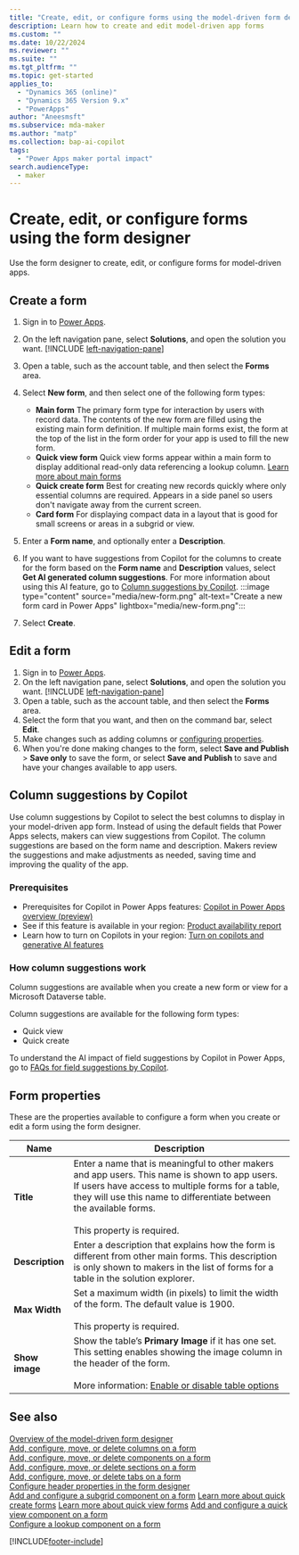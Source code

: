 ```yaml
---
title: "Create, edit, or configure forms using the model-driven form designer | MicrosoftDocs"
description: Learn how to create and edit model-driven app forms
ms.custom: ""
ms.date: 10/22/2024
ms.reviewer: ""
ms.suite: ""
ms.tgt_pltfrm: ""
ms.topic: get-started
applies_to: 
  - "Dynamics 365 (online)"
  - "Dynamics 365 Version 9.x"
  - "PowerApps"
author: "Aneesmsft"
ms.subservice: mda-maker
ms.author: "matp"
ms.collection: bap-ai-copilot
tags: 
  - "Power Apps maker portal impact"
search.audienceType: 
  - maker
---
```

# Create, edit, or configure forms using the form designer

Use the form designer to create, edit, or configure forms for model-driven apps.

## Create a form

1. Sign in to [Power Apps](https://make.powerapps.com/?utm_source=padocs&utm_medium=linkinadoc&utm_campaign=referralsfromdoc). 
1. On the left navigation pane, select **Solutions**, and open the solution you want. [!INCLUDE [left-navigation-pane](../../includes/left-navigation-pane.md)]
1. Open a table, such as the account table, and then select the **Forms** area.
1. Select **New form**, and then select one of the following form types:
   - **Main form** The primary form type for interaction by users with record data.  The contents of the new form are filled using the existing main form definition. If multiple main forms exist, the form at the top of the list in the form order for your app is used to fill the new form.
   - **Quick view form** Quick view forms appear within a main form to display additional read-only data referencing a lookup column.
      [Learn more about main forms](create-edit-main-forms.md)
   - **Quick create form** Best for creating new records quickly where only essential columns are required. Appears in a side panel so users don't navigate away from the current screen.
   - **Card form** For displaying compact data in a layout that is good for small screens or areas in a subgrid or view.
 
1. Enter a **Form name**, and optionally enter a **Description**.
1. If you want to have suggestions from Copilot for the columns to create for the form based on the **Form name** and **Description** values, select **Get AI generated column suggestions**. For more information about using this AI feature, go to [Column suggestions by Copilot](#column-suggestions-by-copilot).
   :::image type="content" source="media/new-form.png" alt-text="Create a new form card in Power Apps" lightbox="media/new-form.png":::
1. Select **Create**.

## Edit a form

1. Sign in to [Power Apps](https://make.powerapps.com/?utm_source=padocs&utm_medium=linkinadoc&utm_campaign=referralsfromdoc).
1. On the left navigation pane, select **Solutions**, and open the solution you want. [!INCLUDE [left-navigation-pane](../../includes/left-navigation-pane.md)]
1. Open a table, such as the account table, and then select the **Forms** area.
1. Select the form that you want, and then on the command bar, select **Edit**.
1. Make changes such as adding columns or [configuring properties](#form-properties).
1. When you're done making changes to the form, select **Save and Publish** > **Save only** to save the form, or select **Save and Publish** to save and have your changes available to app users.

## Column suggestions by Copilot

Use column suggestions by Copilot to select the best columns to display in your model-driven app form. Instead of using the default fields that Power Apps selects, makers can view suggestions from Copilot. The column suggestions are based on the form name and description. Makers review the suggestions and make adjustments as needed, saving time and improving the quality of the app.


### Prerequisites

- Prerequisites for Copilot in Power Apps features: [Copilot in Power Apps overview (preview)](../canvas-apps/ai-overview.md)
- See if this feature is available in your region: [Product availability report](https://releaseplans.microsoft.com/availability-reports/?report=productgeoreport)
- Learn how to turn on Copilots in your region: [Turn on copilots and generative AI features](/power-platform/admin/geographical-availability-copilot)

### How column suggestions work

Column suggestions are available when you create a new form or view for a Microsoft Dataverse table.

Column suggestions are available for the following form types:

- Quick view
- Quick create

To understand the AI impact of field suggestions by Copilot in Power Apps, go to [FAQs for field suggestions by Copilot](../common/faq-field-suggestions.md).

## Form properties

These are the properties available to configure a form when you create or edit a form using the form designer.

|Name  |Description  |
|---------|---------|
|**Title**  | Enter a name that is meaningful to other makers and app users. This name is shown to app users. If users have access to multiple forms for a table, they will use this name to differentiate between the available forms. <br /><br />This property is required. |
|**Description** |  Enter a description that explains how the form is different from other main forms. This description is only shown to makers in the list of forms for a table in the solution explorer. |
|**Max Width** | Set a maximum width (in pixels) to limit the width of the form. The default value is 1900. <br /><br />This property is required. |
|**Show image** | Show the table’s **Primary Image** if it has one set. This setting enables showing the image column in the header of the form. <br /><br /> More information: [Enable or disable table options](../data-platform/edit-entities.md#enable-or-disable-table-options) |

## See also

[Overview of the model-driven form designer](form-designer-overview.md)  
[Add, configure, move, or delete columns on a form](add-move-or-delete-fields-on-form.md)  
[Add, configure, move, or delete components on a form](add-move-configure-or-delete-components-on-form.md)  
[Add, configure, move, or delete sections on a form](add-move-or-delete-sections-on-form.md)  
[Add, configure, move, or delete tabs on a form](add-move-or-delete-tabs-on-form.md)  
[Configure header properties in the form designer](form-designer-header-properties.md)  
[Add and configure a subgrid component on a form](form-designer-add-configure-subgrid.md)
[Learn more about quick create forms](create-edit-quick-create-forms.md)
[Learn more about quick view forms](create-edit-quick-view-forms.md)
[Add and configure a quick view component on a form](form-designer-add-configure-quickview.md)  
[Configure a lookup component on a form](form-designer-add-configure-lookup.md)  

[!INCLUDE[footer-include](../../includes/footer-banner.md)]
